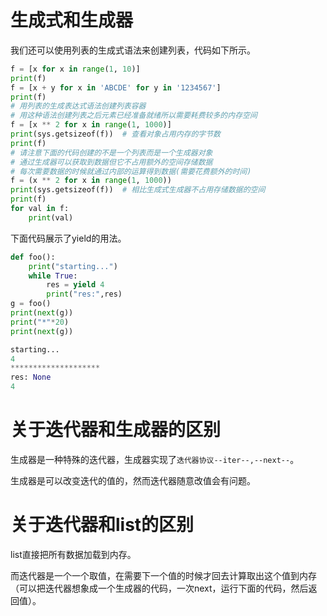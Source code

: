 # 生成式和生成器

我们还可以使用列表的生成式语法来创建列表，代码如下所示。
```python
f = [x for x in range(1, 10)]
print(f)
f = [x + y for x in 'ABCDE' for y in '1234567']
print(f)
# 用列表的生成表达式语法创建列表容器
# 用这种语法创建列表之后元素已经准备就绪所以需要耗费较多的内存空间
f = [x ** 2 for x in range(1, 1000)]
print(sys.getsizeof(f))  # 查看对象占用内存的字节数
print(f)
# 请注意下面的代码创建的不是一个列表而是一个生成器对象
# 通过生成器可以获取到数据但它不占用额外的空间存储数据
# 每次需要数据的时候就通过内部的运算得到数据(需要花费额外的时间)
f = (x ** 2 for x in range(1, 1000))
print(sys.getsizeof(f))  # 相比生成式生成器不占用存储数据的空间
print(f)
for val in f:
    print(val)
```

下面代码展示了yield的用法。
```python
def foo():
    print("starting...")
    while True:
        res = yield 4
        print("res:",res)
g = foo()
print(next(g))
print("*"*20)
print(next(g))
```
```python
starting...
4
********************
res: None
4
```

# 关于迭代器和生成器的区别
生成器是一种特殊的迭代器，生成器实现了`迭代器协议--iter--,--next--`。

生成器是可以改变迭代的值的，然而迭代器随意改值会有问题。

# 关于迭代器和list的区别
list直接把所有数据加载到内存。

而迭代器是一个一个取值，在需要下一个值的时候才回去计算取出这个值到内存（可以把迭代器想象成一个生成器的代码，一次next，运行下面的代码，然后返回值）。
